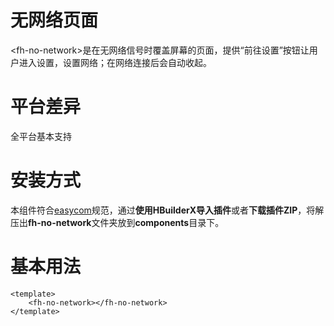 # 无网络页面
<fh-no-network\>是在无网络信号时覆盖屏幕的页面，提供“前往设置”按钮让用户进入设置，设置网络；在网络连接后会自动收起。
# 平台差异
全平台基本支持
# 安装方式
本组件符合[easycom](https://uniapp.dcloud.io/collocation/pages?id=easycom)规范，通过**使用HBuilderX导入插件**或者**下载插件ZIP**，将解压出**fh-no-network**文件夹放到**components**目录下。
# 基本用法
~~~
<template>
    <fh-no-network></fh-no-network>
</template>
~~~